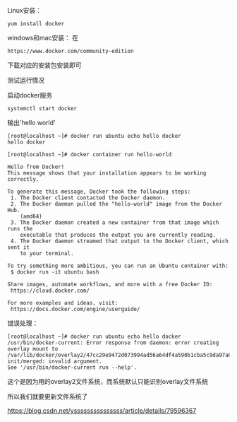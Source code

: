 Linux安装：
	
	yum install docker

windows和mac安装：
在

	https://www.docker.com/community-edition

下载对应的安装包安装即可

测试运行情况

启动docker服务

	systemctl start docker

输出'hello world'

	[root@localhost ~]# docker run ubuntu echo hello docker
	hello docker

```
[root@localhost ~]# docker container run hello-world

Hello from Docker!
This message shows that your installation appears to be working correctly.

To generate this message, Docker took the following steps:
 1. The Docker client contacted the Docker daemon.
 2. The Docker daemon pulled the "hello-world" image from the Docker Hub.
    (amd64)
 3. The Docker daemon created a new container from that image which runs the
    executable that produces the output you are currently reading.
 4. The Docker daemon streamed that output to the Docker client, which sent it
    to your terminal.

To try something more ambitious, you can run an Ubuntu container with:
 $ docker run -it ubuntu bash

Share images, automate workflows, and more with a free Docker ID:
 https://cloud.docker.com/

For more examples and ideas, visit:
 https://docs.docker.com/engine/userguide/
```

错误处理：

```
[root@localhost ~]# docker run ubuntu echo hello docker
/usr/bin/docker-current: Error response from daemon: error creating overlay mount to /var/lib/docker/overlay2/47cc29e9472d073994ad56a64df4a590b1cba5c9da97a021d19174e28ee4b4dd-init/merged: invalid argument.
See '/usr/bin/docker-current run --help'.
```
这个是因为用的overlay2文件系统，而系统默认只能识别overlay文件系统

所以我们就要更新文件系统了	

https://blog.csdn.net/ysssssssssssssss/article/details/79596367